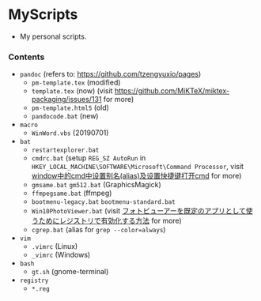 # MyScripts

+ My personal scripts.

### Contents

+ `pandoc` (refers to: https://github.com/tzengyuxio/pages)
    + `pm-template.tex` (modified)
    + `template.tex` (now) (visit https://github.com/MiKTeX/miktex-packaging/issues/131 for more)
    + `pm-template.html5` (old)
    + `pandocode.bat` (new)
+ `macro`
    + `WinWord.vbs` (20190701)
+ `bat`
    + `restartexplorer.bat`
    + `cmdrc.bat` (setup `REG_SZ AutoRun` in `HKEY_LOCAL_MACHINE\SOFTWARE\Microsoft\Command Processor`, visit [window中的cmd中设置别名(alias)及设置快捷键打开cmd](https://blog.csdn.net/yiranzhiliposui/article/details/83116819) for more)
    + `gmsame.bat` `gm512.bat` (GraphicsMagick)
    + `ffmpegsame.bat` (ffmpeg)
    + `bootmenu-legacy.bat` `bootmenu-standard.bat`
    + `Win10PhotoViewer.bat` (visit [フォトビューアーを既定のアプリとして使うためにレジストリで有効化する方法](https://qwerty.work/blog/2020/04/windows10-photoviewer-enable.php) for more)
    + `cgrep.bat` (alias for `grep --color=always`)
+ `vim`
    + `.vimrc` (Linux)
    + `_vimrc` (Windows)
+ `bash`
    + `gt.sh` (gnome-terminal)
+ `registry`
    + `*.reg`
